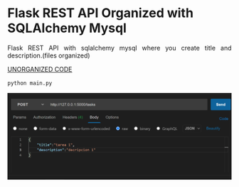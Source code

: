 # Flask REST API Organized with SQLAlchemy Mysql 
<p align="justify">
Flask REST API with sqlalchemy mysql   where you create title and description.(files organized)
</p>

[ UNORGANIZED CODE](https://github.com/diegoperea20/Flask-REST-SQLAlchemy-mysql-postgresql)


```python
python main.py
```
![Step1](example-REST.png)